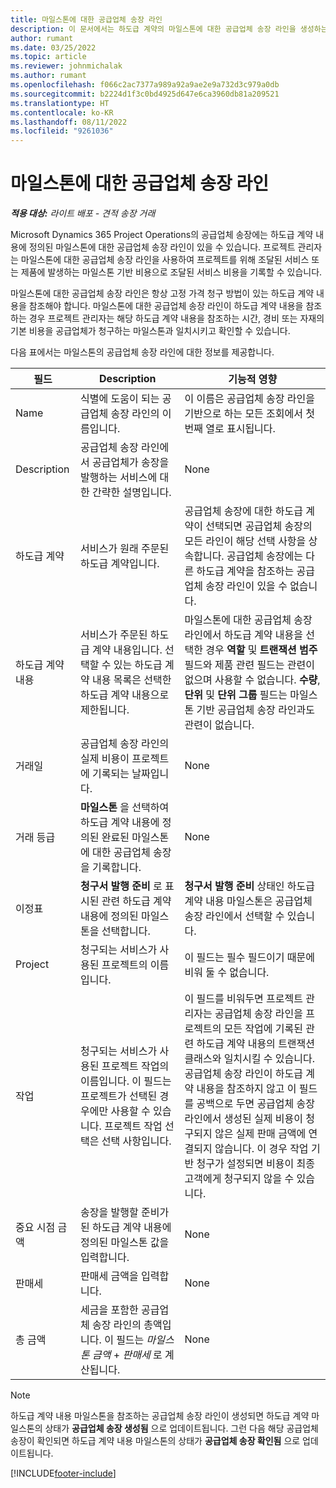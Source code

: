 ```yaml
---
title: 마일스톤에 대한 공급업체 송장 라인
description: 이 문서에서는 하도급 계약의 마일스톤에 대한 공급업체 송장 라인을 생성하는 방법을 설명합니다.
author: rumant
ms.date: 03/25/2022
ms.topic: article
ms.reviewer: johnmichalak
ms.author: rumant
ms.openlocfilehash: f066c2ac7377a989a92a9ae2e9a732d3c979a0db
ms.sourcegitcommit: b2224d1f3c0bd4925d647e6ca3960db81a209521
ms.translationtype: HT
ms.contentlocale: ko-KR
ms.lasthandoff: 08/11/2022
ms.locfileid: "9261036"
---
```

# <a name="vendor-invoice-lines-for-milestones"></a>마일스톤에 대한 공급업체 송장 라인

_**적용 대상:** 라이트 배포 - 견적 송장 거래_

Microsoft Dynamics 365 Project Operations의 공급업체 송장에는 하도급 계약 내용에 정의된 마일스톤에 대한 공급업체 송장 라인이 있을 수 있습니다. 프로젝트 관리자는 마일스톤에 대한 공급업체 송장 라인을 사용하여 프로젝트를 위해 조달된 서비스 또는 제품에 발생하는 마일스톤 기반 비용으로 조달된 서비스 비용을 기록할 수 있습니다.

마일스톤에 대한 공급업체 송장 라인은 항상 고정 가격 청구 방법이 있는 하도급 계약 내용을 참조해야 합니다. 마일스톤에 대한 공급업체 송장 라인이 하도급 계약 내용을 참조하는 경우 프로젝트 관리자는 해당 하도급 계약 내용을 참조하는 시간, 경비 또는 자재의 기본 비용을 공급업체가 청구하는 마일스톤과 일치시키고 확인할 수 있습니다.

다음 표에서는 마일스톤의 공급업체 송장 라인에 대한 정보를 제공합니다.

| 필드 | Description | 기능적 영향 |
| --- | --- | --- |
| Name | 식별에 도움이 되는 공급업체 송장 라인의 이름입니다. | 이 이름은 공급업체 송장 라인을 기반으로 하는 모든 조회에서 첫 번째 열로 표시됩니다. |
| Description | 공급업체 송장 라인에서 공급업체가 송장을 발행하는 서비스에 대한 간략한 설명입니다. | None |
| 하도급 계약 | 서비스가 원래 주문된 하도급 계약입니다. | 공급업체 송장에 대한 하도급 계약이 선택되면 공급업체 송장의 모든 라인이 해당 선택 사항을 상속합니다. 공급업체 송장에는 다른 하도급 계약을 참조하는 공급업체 송장 라인이 있을 수 없습니다. |
| 하도급 계약 내용 | 서비스가 주문된 하도급 계약 내용입니다. 선택할 수 있는 하도급 계약 내용 목록은 선택한 하도급 계약 내용으로 제한됩니다. | 마일스톤에 대한 공급업체 송장 라인에서 하도급 계약 내용을 선택한 경우 **역할** 및 **트랜잭션 범주** 필드와 제품 관련 필드는 관련이 없으며 사용할 수 없습니다. **수량**, **단위** 및 **단위 그룹** 필드는 마일스톤 기반 공급업체 송장 라인과도 관련이 없습니다. |
| 거래일 | 공급업체 송장 라인의 실제 비용이 프로젝트에 기록되는 날짜입니다. | None |
| 거래 등급 | **마일스톤** 을 선택하여 하도급 계약 내용에 정의된 완료된 마일스톤에 대한 공급업체 송장을 기록합니다. | None |
| 이정표 | **청구서 발행 준비** 로 표시된 관련 하도급 계약 내용에 정의된 마일스톤을 선택합니다. | **청구서 발행 준비** 상태인 하도급 계약 내용 마일스톤은 공급업체 송장 라인에서 선택할 수 있습니다. |
| Project | 청구되는 서비스가 사용된 프로젝트의 이름입니다. | 이 필드는 필수 필드이기 때문에 비워 둘 수 없습니다. |
| 작업 | 청구되는 서비스가 사용된 프로젝트 작업의 이름입니다. 이 필드는 프로젝트가 선택된 경우에만 사용할 수 있습니다. 프로젝트 작업 선택은 선택 사항입니다. | 이 필드를 비워두면 프로젝트 관리자는 공급업체 송장 라인을 프로젝트의 모든 작업에 기록된 관련 하도급 계약 내용의 트랜잭션 클래스와 일치시킬 수 있습니다. 공급업체 송장 라인이 하도급 계약 내용을 참조하지 않고 이 필드를 공백으로 두면 공급업체 송장 라인에서 생성된 실제 비용이 청구되지 않은 실제 판매 금액에 연결되지 않습니다. 이 경우 작업 기반 청구가 설정되면 비용이 최종 고객에게 청구되지 않을 수 있습니다. |
| 중요 시점 금액 | 송장을 발행할 준비가 된 하도급 계약 내용에 정의된 마일스톤 값을 입력합니다. | None |
| 판매세 | 판매세 금액을 입력합니다. | None |
| 총 금액 | 세금을 포함한 공급업체 송장 라인의 총액입니다. 이 필드는 *마일스톤 금액*  +  *판매세* 로 계산됩니다. | None |

> [!NOTE]
> 하도급 계약 내용 마일스톤을 참조하는 공급업체 송장 라인이 생성되면 하도급 계약 마일스톤의 상태가 **공급업체 송장 생성됨** 으로 업데이트됩니다. 그런 다음 해당 공급업체 송장이 확인되면 하도급 계약 내용 마일스톤의 상태가 **공급업체 송장 확인됨** 으로 업데이트됩니다.

[!INCLUDE[footer-include](../../includes/footer-banner.md)]
